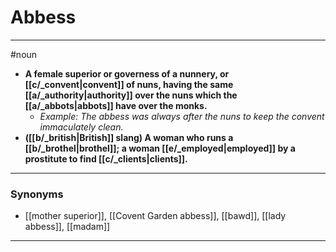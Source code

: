 # Abbess
---
#noun
- **A female superior or governess of a nunnery, or [[c/_convent|convent]] of nuns, having the same [[a/_authority|authority]] over the nuns which the [[a/_abbots|abbots]] have over the monks.**
	- _Example: The abbess was always after the nuns to keep the convent immaculately clean._
- **([[b/_british|British]] slang) A woman who runs a [[b/_brothel|brothel]]; a woman [[e/_employed|employed]] by a prostitute to find [[c/_clients|clients]].**
---
### Synonyms
- [[mother superior]], [[Covent Garden abbess]], [[bawd]], [[lady abbess]], [[madam]]
---
